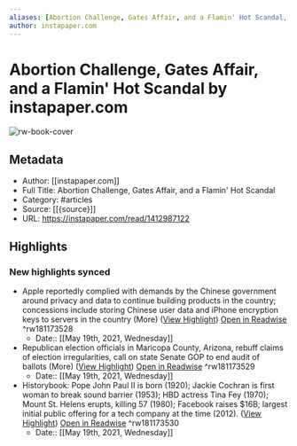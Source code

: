 ```yaml
---
aliases: [Abortion Challenge, Gates Affair, and a Flamin' Hot Scandal, Abortion Challenge, Gates Affair, and a Flamin' Hot Scandal]
author: instapaper.com
---
```

# Abortion Challenge, Gates Affair, and a Flamin' Hot Scandal by instapaper.com

![rw-book-cover](https://readwise-assets.s3.amazonaws.com/static/images/article4.6bc1851654a0.png)

## Metadata
- Author: [[instapaper.com]]
- Full Title: Abortion Challenge, Gates Affair, and a Flamin' Hot Scandal
- Category: #articles
- Source: [[{source}]]
- URL: https://instapaper.com/read/1412987122

## Highlights
### New highlights synced
- Apple reportedly complied with demands by the Chinese government around privacy and data to continue building products in the country; concessions include storing Chinese user data and iPhone encryption keys to servers in the country (More) ([View Highlight](https://instapaper.com/read/1412987122/16426282)) [Open in Readwise](https://readwise.io/open/181173528) ^rw181173528
    - Date:: [[May 19th, 2021, Wednesday]]
- Republican election officials in Maricopa County, Arizona, rebuff claims of election irregularities, call on state Senate GOP to end audit of ballots (More) ([View Highlight](https://instapaper.com/read/1412987122/16426302)) [Open in Readwise](https://readwise.io/open/181173529) ^rw181173529
    - Date:: [[May 19th, 2021, Wednesday]]
- Historybook: Pope John Paul II is born (1920); Jackie Cochran is first woman to break sound barrier (1953); HBD actress Tina Fey (1970); Mount St. Helens erupts, killing 57 (1980); Facebook raises $16B; largest initial public offering for a tech company at the time (2012). ([View Highlight](https://instapaper.com/read/1412987122/16426319)) [Open in Readwise](https://readwise.io/open/181173530) ^rw181173530
    - Date:: [[May 19th, 2021, Wednesday]]
